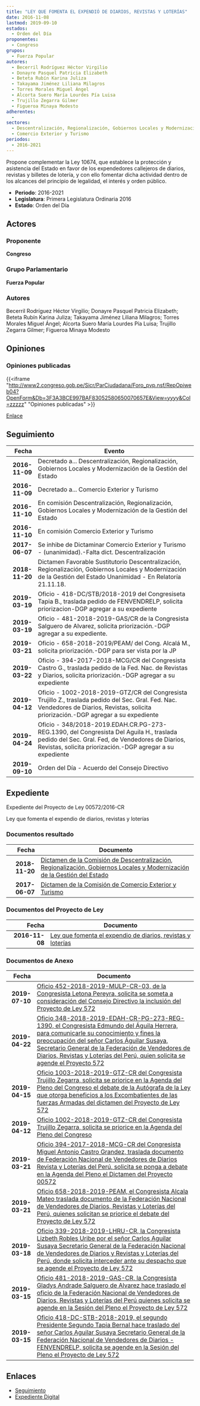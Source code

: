 ```yaml
---
title: "LEY QUE FOMENTA EL EXPENDIÓ DE DIARIOS, REVISTAS Y LOTERÍAS"
date: 2016-11-08
lastmod: 2019-09-10
estados: 
  - Orden del Día
proponentes: 
  - Congreso
grupos: 
  - Fuerza Popular
autores: 
  - Becerril Rodríguez Héctor Virgilio
  - Donayre Pasquel Patricia Elizabeth
  - Beteta Rubín Karina Juliza
  - Takayama Jiménez Liliana Milagros
  - Torres Morales Miguel Ángel
  - Alcorta Suero María Lourdes Pía Luisa
  - Trujillo Zegarra Gilmer
  - Figueroa Minaya Modesto
adherentes: 
  - 
sectores: 
  - Descentralización, Regionalización, Gobiernos Locales y Modernización de la Gestión del Estado
  - Comercio Exterior y Turismo
periodos: 
  - 2016-2021
---
```


Propone complementar la Ley 10674, que establece la protección y asistencia del Estado en favor de los expendedores callejeros de diarios, revistas y billetes de lotería, y con ello fomentar dicha actividad dentro de los alcances del principio de legalidad, el interés y orden público.

- **Periodo**: 2016-2021
- **Legislatura**: Primera Legislatura Ordinaria 2016
- **Estado**: Orden del Día

## Actores

### Proponente

**Congreso**

### Grupo Parlamentario

**Fuerza Popular**

### Autores

Becerril Rodríguez Héctor Virgilio; Donayre Pasquel Patricia Elizabeth; Beteta Rubín Karina Juliza; Takayama Jiménez Liliana Milagros; Torres Morales Miguel Ángel; Alcorta Suero María Lourdes Pía Luisa; Trujillo Zegarra Gilmer; Figueroa Minaya Modesto


## Opiniones

### Opiniones publicadas

{{<iframe "http://www2.congreso.gob.pe/Sicr/ParCiudadana/Foro_pvp.nsf/RepOpiweb04?OpenForm&Db=3F3A3BCE997BAF83052580650070657E&View=yyyy&Col=zzzzz" "Opiniones publicadas" >}}

[Enlace](http://www2.congreso.gob.pe/Sicr/ParCiudadana/Foro_pvp.nsf/RepOpiweb04?OpenForm&Db=3F3A3BCE997BAF83052580650070657E&View=yyyy&Col=zzzzz)

## Seguimiento

| Fecha | Evento |
|------:|--------|
| **2016-11-09** | Decretado a... Descentralización, Regionalización, Gobiernos Locales y Modernización de la Gestión del Estado|
| **2016-11-09** | Decretado a... Comercio Exterior y Turismo|
| **2016-11-10** | En comisión Descentralización, Regionalización, Gobiernos Locales y Modernización de la Gestión del Estado|
| **2016-11-10** | En comisión Comercio Exterior y Turismo|
| **2017-06-07** | Se inhibe de Dictaminar Comercio Exterior y Turismo - (unanimidad).-Falta dict. Descentralización|
| **2018-11-20** | Dictamen Favorable Sustitutorio Descentralización, Regionalización, Gobiernos Locales y Modernización de la Gestión del Estado Unanimidad - En Relatoría 21.11.18.|
| **2019-03-19** | Oficio - 418-DC/STB/2018-2019 del Congresiseta Tapia B., traslada pedido de FENVENDRELP, solicita priorizacion-DGP agregar a su expediente|
| **2019-03-19** | Oficio - 481-2018-2019-GAS/CR de la Congresista Salguero de Alvarez, solicita priorización.-DGP agregar a su expediente.|
| **2019-03-21** | Oficio - 658-2018-2019/PEAM/ del Cong. Alcalá M., solicita priorización.-DGP para ser vista por la JP|
| **2019-03-22** | Oficio - 394-2017-2018-MCG/CR del Congresista Castro G., traslada pedido de la Fed. Nac. de Revistas y Diarios, solicita priorización.-DGP agregar a su expediente|
| **2019-04-12** | Oficio - 1002-2018-2019-GTZ/CR del Congresista Trujillo Z., traslada pedido del Sec. Gral. Fed. Nac. Vendedores de Diarios, Revistas, solicita priorización.-DGP agregar a su expediente|
| **2019-04-24** | Oficio - 348/2018-2019.EDAH.CR.PG-273-REG.1390, del Congresista Del Aguila H., traslada pedido del Sec. Gral. Fed, de Vendedores de Diarios, Revistas, solicita priorización.-DGP agregar a su expediente|
| **2019-09-10** | Orden del Día - Acuerdo del Consejo Directivo|


## Expediente

Expediente del Proyecto de Ley 00572/2016-CR

Ley que fomenta el expendio de diarios, revistas y loterías


### Documentos resultado

| Fecha | Documento |
|------:|--------|
| **2018-11-20** | [Dictamen de la Comisión de Descentralización, Regionalización, Gobiernos Locales y Modernización de la Gestión del Estado](http://www.leyes.congreso.gob.pe/Documentos/2016_2021/Dictamenes/Proyectos_de_Ley/00572DC08MAY20181120.pdf) |
| **2017-06-07** | [Dictamen de la Comisión de Comercio Exterior y Turismo](http://www.leyes.congreso.gob.pe/Documentos/2016_2021/Dictamenes/Proyectos_de_Ley/00572DC03MAY20170607.pdf) |

### Documentos del Proyecto de Ley

| Fecha | Documento |
|------:|--------|
| **2016-11-08** | [Ley que fomenta el expendio de diarios, revistas y loterías](http://www.leyes.congreso.gob.pe/Documentos/2016_2021/Proyectos_de_Ley_y_de_Resoluciones_Legislativas/PL0057220161108.pdf) |

### Documentos de Anexo

| Fecha | Documento |
|------:|--------|
| **2019-07-10** | [Oficio 452-2018-2019-MULP-CR-03, de la Congresista Letona Pereyra, solicita se someta a consideración del Consejo Directivo la inclusión del Proyecto de Ley 572](http://www.leyes.congreso.gob.pe/Documentos/2016_2021/Oficios/Congresistas/OFICIO-452-2018-2019-MULP-CR-03.pdf) |
| **2019-04-22** | [Oficio 348-2018-2019-EDAH-CR-PG-273-REG-1390, el Congresista Edmundo del Águila Herrera, para comunicarle su conocimiento y fines la preocupación del señor Carlos Águilar Susaya, Secretario General de la Federación de Vendedores de Diarios, Revistas y Loterías del Perú, quien solicita se agende el Proyecto 572](http://www.leyes.congreso.gob.pe/Documentos/2016_2021/Oficios/Congresistas/OFICIO-348-2018-2019-EDAH-CR-PG-273-REG-1390.pdf) |
| **2019-04-15** | [Oficio 1003-2018-2019-GTZ-CR del Congresista Trujillo Zegarra, solicita se priorice en la Agenda del Pleno del Congreso el debate de la Autógrafa de la Ley que otorga beneficios a los Excombatientes de las fuerzas Armadas del dictamen del Proyecto de Ley 572](http://www.leyes.congreso.gob.pe/Documentos/2016_2021/Oficios/Congresistas/OFICIO-1003-2018-2019-GTZ-CR.pdf) |
| **2019-04-12** | [Oficio 1002-2018-2019-GTZ-CR del Congresista Trujillo Zegarra, solicita se priorice en la Agenda del Pleno del Congreso](http://www.leyes.congreso.gob.pe/Documentos/2016_2021/Oficios/Congresistas/OFICIO-1002-2018-2019-GTZ-CR.pdf) |
| **2019-03-21** | [Oficio 394-2017-2018-MCG-CR del Congresista Miguel Antonio Castro Grandez, traslada documento de Federación Nacional de Vendedores de Diarios Revista y Loterías del Perú, solicita se ponga a debate en la Agenda del Pleno el Dictamen del Proyecto 00572](http://www.leyes.congreso.gob.pe/Documentos/2016_2021/Oficios/Congresistas/OFICIO-394-2017-2018-MCG-CR.pdf) |
| **2019-03-21** | [Oficio 658-2018-2019-PEAM, el Congresista Alcala Mateo traslada documento de la Federación Nacional de Vendedores de Diarios, Revistas y Loterías del Perú, quienes solicitan se priorice el debate del Proyecto de Ley 572](http://www.leyes.congreso.gob.pe/Documentos/2016_2021/Oficios/Congresistas/OFICIO-658-2018-2019-PEAM.pdf) |
| **2019-03-18** | [Oficio 339-2018-2019-LHRU-CR, la Congresista Lizbeth Robles Uribe por el señor Carlos Aguilar Susaya Secretario General de la Federación Nacional de Vendedores de Diarios y Revistas y Loterías del Perú, donde solicita interceder ante su despacho que se agende el Proyecto de Ley 572](http://www.leyes.congreso.gob.pe/Documentos/2016_2021/Oficios/Congresistas/OFICIO-339-2018-2019-LHRU-CR.pdf) |
| **2019-03-15** | [Oficio 481-2018-2019-GAS-CR, la Congresista Gladys Andrade Salguero de Alvarez hace traslado el oficio de la Federación Nacional de Vendedores de Diarios, Revistas y Loterías del Perú quienes solicita se agende en la Sesión del Pleno el Proyecto de Ley 572](http://www.leyes.congreso.gob.pe/Documentos/2016_2021/Oficios/Congresistas/OFICIO-481-2018-2019-GAS-CR.pdf) |
| **2019-03-15** | [Oficio 418-DC-STB-2018-2019, el segundo Presidente Segundo Tapia Bernal hace traslado del señor Carlos Aguilar Susaya Secretario General de la Federación Nacional de Vendedores de Diarios - FENVENDRELP, solicita se agende en la Sesión del Pleno el Proyecto de Ley 572](http://www.leyes.congreso.gob.pe/Documentos/2016_2021/Oficios/Congresistas/OFICIO-418-DC-STB-2018-2019.pdf) |

## Enlaces 

- [Seguimiento](http://www2.congreso.gob.pehttp://www2.congreso.gob.pe/Sicr/TraDocEstProc/CLProLey2016.nsf/f7fff46988ca05b1052578e100829cc7/14e15952111b3b55052580650067ea65?OpenDocument)
- [Expediente Digital](http://www2.congreso.gob.pehttp://www2.congreso.gob.pe/Sicr/TraDocEstProc/CLProLey2016.nsf/f7fff46988ca05b1052578e100829cc7/14e15952111b3b55052580650067ea65?OpenDocument&Click=05257FB7005EB655.eb71d0cf91d8294e05256cdf006b5706/$Body/0.1C6C)
